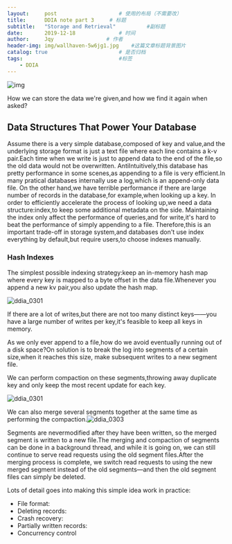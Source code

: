 ```yaml
---
layout:     post   				    # 使用的布局（不需要改）
title:      DDIA note part 3	 # 标题 
subtitle:   "Storage and Retrieval"          #副标题
date:       2019-12-18 				# 时间
author:     Jqy					# 作者
header-img: img/wallhaven-5w6jg1.jpg 	#这篇文章标题背景图片
catalog: true 						# 是否归档
tags:								#标签
    - DDIA
---
```


![img](https://learning.oreilly.com/library/view/designing-data-intensive-applications/9781491903063/assets/ch03-map-ebook.png)

How we can store the data we're given,and how we find it again when asked?

## Data Structures That Power Your Database

Assume there is a very simple database,composed of key and value,and the underlying storage format is just a text file where each line contains a k-v pair.Each time when we write is just to append data to the end of the file,so the old data would not be overwritten.
AntiIntuitively,this database has pretty performance in some scenes,as appending to a file is very efficient.In many pratical databases internally use a log,which is an append-only data file.
On the other hand,we have terrible performance if there are large number of records in the database,for example,when looking up a key.
In order to efficiently accelerate the process of looking up,we need a data structure:index,to keep some additional metadata on the side.
Maintaining the index only affect the performance of queries,and for write,it's hard to beat the performance of simply appending to a file.
Therefore,this is an important trade-off in storage system,and databases don't use index everything by default,but require users,to choose indexes manually.

### Hash Indexes

The simplest possible indexing strategy:keep an in-memory hash map where every key is mapped to a byte offset in the data file.Whenever you append a new kv pair,you also update the hash map.

![ddia_0301](https://learning.oreilly.com/library/view/designing-data-intensive-applications/9781491903063/assets/ddia_0301.png)

If there are a lot of writes,but there are not too many distinct keys——you have a large number of writes per key,it's feasible to keep all keys in memory.

As we only ever append to a file,how do we avoid eventually running out of a disk space?On solution is to break the log into segments of a certain size,when it reaches this size, make subsequent writes to a new segment file.

We can perform compaction on these segments,throwing away duplicate key and only keep the most recent update for each key.

![ddia_0301](https://learning.oreilly.com/library/view/designing-data-intensive-applications/9781491903063/assets/ddia_0302.png)

We can also merge several segments together at the same time as performing the compaction.![ddia_0303](https://learning.oreilly.com/library/view/designing-data-intensive-applications/9781491903063/assets/ddia_0303.png)

Segments are nevermodified after they have been written, so the merged segment is written to a new file.The merging and compaction of segments can be done in a background thread, and while it is going on, we can still continue to serve read requests using the old segment files.After the merging process is complete, we switch read requests to using the new merged segment instead of the old segments—and then the old segment files can simply be deleted.

Lots of detail goes into making this simple idea work in practice:

* File format:
* Deleting records:
* Crash recovery:
* Partially written records:
* Concurrency control